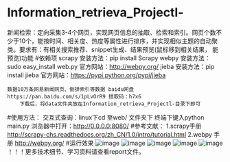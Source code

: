 # Information_retrieva_Projectl-
新闻检索：定向采集3-4个网页，实现网页信息的抽取、检索和索引。网页个数不少于10个，能按时间、相关度、热度等属性进行排序，并实现相似主题的自动聚类。要求有：有相关搜索推荐、snippet生成、结果预览(鼠标移到相关结果， 能预览)功能 
#依赖项
    scrapy 安装方法：pip install Scrapy
    webpy  安装方法：sudo easy_install web.py 官方网站：http://webpy.org/
    jieba  安装方法：pip install jieba        官方网站：https://pypi.python.org/pypi/jieba
    
    数据10万条网易新闻网页、倒排索引等数据 baidu网盘https://pan.baidu.com/s/1pLvOrR9 提取码：h7x6
        下载后，将data文件夹放在Information_retrieva_Projectl-目录下即可
#使用方法：
    交互式查询：linux下cd 至web/ 文件夹下
                终端下键入python main.py 
                浏览器中打开：http://0.0.0.0:8080/
#参考文献：
  1.scrapy手册 http://scrapy-chs.readthedocs.org/zh_CN/1.0/intro/tutorial.html
  2.webpy 手册 http://webpy.org/
#运行效果
![image](https://github.com/Google1234/Information_retrieva_Projectl-/raw/master/screenshot/2016-05-29%2020_40_30____________.png)
![image](https://github.com/Google1234/Information_retrieva_Projectl-/raw/master/screenshot/2016-05-29%20011426%E5%B1%8F%E5%B9%95%E6%88%AA%E5%9B%BE.png)
![image](https://github.com/Google1234/Information_retrieva_Projectl-/raw/master/screenshot/2016-05-29%2015_59_57____________.png)
![image](https://github.com/Google1234/Information_retrieva_Projectl-/raw/master/screenshot/2016-05-29%2020_10_07____________.png)
![image](https://github.com/Google1234/Information_retrieva_Projectl-/raw/master/screenshot/2016-05-29%20011426%E5%B1%8F%E5%B9%95%E6%88%AA%E5%9B%BE.png)
！！！更多技术细节、学习资料请查看report文件。
